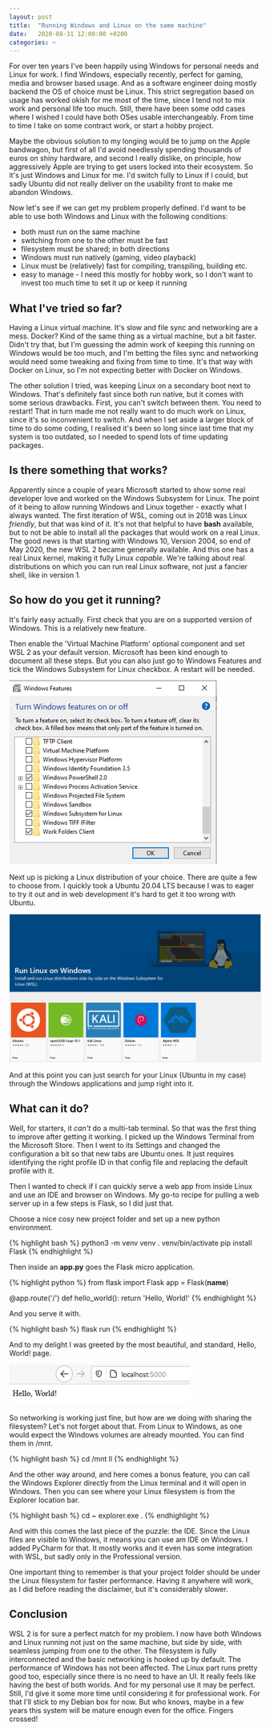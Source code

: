 ```yaml
---
layout: post
title:  "Running Windows and Linux on the same machine"
date:   2020-08-31 12:00:00 +0200
categories: ~
---
```

For over ten years I've been happily using Windows for personal needs and Linux for work. I find Windows, especially recently, perfect for gaming, media and browser based usage. And as a software engineer doing mostly backend the OS of choice must be Linux. This strict segregation based on usage has worked okish for me most of the time, since I tend not to mix work and personal life too much. Still, there have been some odd cases where I wished I could have both OSes usable interchangeably. From time to time I take on some contract work, or start a hobby project.

Maybe the obvious solution to my longing would be to jump on the Apple bandwagon, but first of all I'd avoid needlessly spending thousands of euros on shiny hardware, and second I really dislike, on principle, how aggressively Apple are trying to get users locked into their ecosystem. So it's just Windows and Linux for me. I'd switch fully to Linux if I could, but sadly Ubuntu did not really deliver on the usability front to make me abandon Windows.

Now let's see if we can get my problem properly defined. I'd want to be able to use both Windows and Linux with the following conditions:
- both must run on the same machine
- switching from one to the other must be fast
- filesystem must be shared; in both directions
- Windows must run natively (gaming, video playback)
- Linux must be (relatively) fast for compiling, transpiling, building etc.
- easy to manage - I need this mostly for hobby work, so I don't want to invest too much time to set it up or keep it running

## What I've tried so far?

Having a Linux virtual machine. It's slow and file sync and networking are a mess. Docker? Kind of the same thing as a virtual machine, but a bit faster. Didn't try that, but I'm guessing the admin work of keeping this running on Windows would be too much, and I'm betting the files sync and networking would need some tweaking and fixing from time to time. It's that way with Docker on Linux, so I'm not expecting better with Docker on Windows.

The other solution I tried, was keeping Linux on a secondary boot next to Windows. That's definitely fast since both run native, but it comes with some serious drawbacks. First, you can't switch between them. You need to restart! That in turn made me not really want to do much work on Linux, since it's so inconvenient to switch. And when I set aside a larger block of time to do some coding, I realised it's been so long since last time that my system is too outdated, so I needed to spend lots of time updating packages.

## Is there something that works?

Apparently since a couple of years Microsoft started to show some real developer love and worked on the Windows Subsystem for Linux. The point of it being to allow running Windows and Linux together - exactly what I always wanted. The first iteration of WSL, coming out in 2018 was Linux _friendly_, but that was kind of it. It's not that helpful to have **bash** available, but to not be able to install all the packages that would work on a real Linux. The good news is that starting with Windows 10, Version 2004, so end of May 2020, the new WSL 2 became generally available. And this one has a real Linux kernel, making it fully Linux _capable_. We're talking about real distributions on which you can run real Linux software, not just a fancier shell, like in version 1.

## So how do you get it running?

It's fairly easy actually. First check that you are on a supported version of Windows. This is a relatively new feature.

Then enable the 'Virtual Machine Platform' optional component and set WSL 2 as your default version. Microsoft has been kind enough to document all these steps. But you can also just go to Windows Features and tick the Windows Subsystem for Linux checkbox. A restart will be needed.

![Check the WSL box](/assets/wsl2/wsl-box.png)

Next up is picking a Linux distribution of your choice. There are quite a few to choose from. I quickly took a Ubuntu 20.04 LTS because I was to eager to try it out and in web development it's hard to get it too wrong with Ubuntu.

![Linux distributions](/assets/wsl2/linux-distros.png)

And at this point you can just search for your Linux (Ubuntu in my case) through the Windows applications and jump right into it.

## What can it do?

Well, for starters, it _can't_ do a multi-tab terminal. So that was the first thing to improve after getting it working. I picked up the Windows Terminal from the Microsoft Store. Then I went to its Settings and changed the configuration a bit so that new tabs are Ubuntu ones. It just requires identifying the right profile ID in that config file and replacing the default profile with it.

Then I wanted to check if I can quickly serve a web app from inside Linux and use an IDE and browser on Windows. My go-to recipe for pulling a web server up in a few steps is Flask, so I did just that.

Choose a nice cosy new project folder and set up a new python environment.

{% highlight bash %}
python3 -m venv venv
. venv/bin/activate
pip install Flask
{% endhighlight %}

Then inside an **app.py** goes the Flask micro application.

{% highlight python %}
from flask import Flask
app = Flask(__name__)

@app.route('/')
def hello_world():
    return 'Hello, World!'
{% endhighlight %}

And you serve it with.

{% highlight bash %}
flask run
{% endhighlight %}

And to my delight I was greeted by the most beautiful, and standard, Hello, World! page.

![Hello, World! in browser](/assets/wsl2/hello-world.png)

So networking is working just fine, but how are we doing with sharing the filesystem? Let's not forget about that. From Linux to Windows, as one would expect the Windows volumes are already mounted. You can find them in /mnt.

{% highlight bash %}
cd /mnt
ll
{% endhighlight %}

And the other way around, and here comes a bonus feature, you can call the Windows Explorer directly from the Linux terminal and it will open in Windows. Then you can see where your Linux filesystem is from the Explorer location bar.

{% highlight bash %}
cd ~
explorer.exe .
{% endhighlight %}

And with this comes the last piece of the puzzle: the IDE. Since the Linux files are visible to Windows, it means you can use am IDE on Windows. I added PyCharm for that. It mostly works and it even has some integration with WSL, but sadly only in the Professional version.

One important thing to remember is that your project folder should be under the Linux filesystem for faster performance. Having it anywhere will work, as I did before reading the disclaimer, but it's considerably slower.

## Conclusion

WSL 2 is for sure a perfect match for my problem. I now have both Windows and Linux running not just on the same machine, but side by side, with seamless jumping from one to the other. The filesystem is fully interconnected and the basic networking is hooked up by default. The performance of Windows has not been affected. The Linux part runs pretty good too, especially since there is no need to have an UI. It really feels like having the best of both worlds. And for my personal use it may be perfect. Still, I'd give it some more time until considering it for professional work. For that I'll stick to my Debian box for now. But who knows, maybe in a few years this system will be mature enough even for the office. Fingers crossed!

